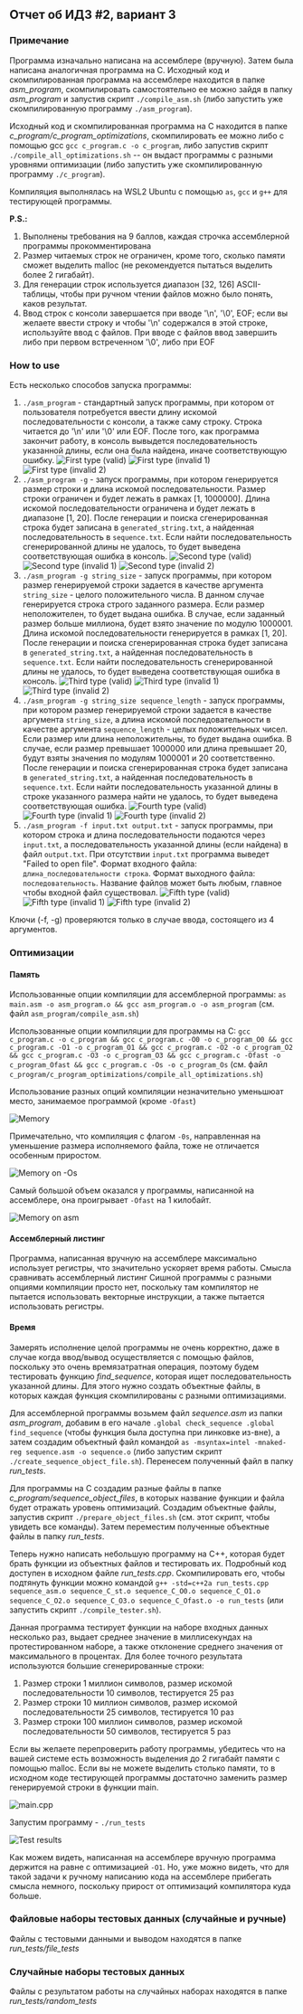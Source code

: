 ## Отчет об ИДЗ #2, вариант 3

### Примечание
Программа изначально написана на ассемблере (вручную). Затем была написана аналогичная программа на С.
Исходный код и скомпилированная программа на ассемблере находится в папке *asm_program*, скомпилировать самостоятельно ее можно зайдя в папку *asm_program* и запустив скрипт `./compile_asm.sh` (либо запустить уже скомпилированную программу `./asm_program`).

Исходный код и скомпилированная программа на С находится в папке *c_program/c_program_optimizations*, скомпилировать ее можно либо с помощью gcc `gcc c_program.c -o c_program`, либо запустив скрипт `./compile_all_optimizations.sh` -- он выдаст программы с разными уровнями оптимизации (либо запустить уже скомпилированную программу `./c_program`).

Компиляция выполнялась на WSL2 Ubuntu с помощью `as`, `gcc` и `g++` для тестирующей программы.

**P.S.:**
1) Выполнены требования на 9 баллов, каждая строчка ассемблерной программы прокомментирована  
2) Размер читаемых строк не ограничен, кроме того, сколько памяти сможет выделить malloc (не рекомендуется пытаться выделить более 2 гигабайт).
3) Для генерации строк используется диапазон [32, 126] ASCII-таблицы, чтобы при ручном чтении файлов можно было понять, каков результат.
4) Ввод строк с консоли завершается при вводе '\n', '\0', EOF; если вы желаете ввести строку и чтобы '\n' содержался в этой строке, используйте ввод с файлов. При вводе с файлов ввод завершить либо при первом встреченном '\0', либо при EOF
### How to use
Есть несколько способов запуска программы:
1) `./asm_program` - стандартный запуск программы, при котором от пользователя потребуется ввести длину искомой последовательности с консоли, а также саму строку. Строка читается до '\n' или '\0' или EOF. После того, как программа закончит работу, в консоль вывыдется последовательность указанной длины, если она была найдена, иначе соответствующую ошибку.
![First type (valid)](https://i.imgur.com/cvYifjF.png)
![First type (invalid 1)](https://i.imgur.com/sF0vu2B.png)
![First type (invalid 2)](https://i.imgur.com/qdrEuPo.png)
2) `./asm_program -g` - запуск программы, при котором генерируется размер строки и длина искомой последовательности. Размер строки ограничен и будет лежать в рамках [1, 1000000]. Длина искомой последовательности ограничена и будет лежать в диапазоне [1, 20]. После генерации и поиска сгенерированная строка будет записана в `generated_string.txt`, а найденная последовательность в `sequence.txt`. Если найти последовательность сгенерированной длины не удалось, то будет выведена соответствующая ошибка в консоль.
![Second type (valid)](https://i.imgur.com/zolqD7S.png)
![Second type (invalid 1)](https://i.imgur.com/Qx87klw.png)
![Second type (invalid 2)](https://i.imgur.com/aLN9KxS.png)
3) `./asm_program -g string_size` - запуск программы, при котором размер генерируемой строки задается в качестве аргумента `string_size` - целого положительного числа. В данном случае генерируется строка строго заданного размера. Если размер неположителен, то будет выдана ошибка. В случае, если заданный размер больше миллиона, будет взято значение по модулю 1000001. Длина искомой последовательности генерируется в рамках [1, 20]. После генерации и поиска сгенерированная строка будет записана в `generated_string.txt`, а найденная последовательность в `sequence.txt`. Если найти последовательность сгенерированной длины не удалось, то будет выведена соответствующая ошибка в консоль.
![Third type (valid)](https://i.imgur.com/grQKpgM.png)
![Third type (invalid 1)](https://i.imgur.com/jPW03wz.png)
![Third type (invalid 2)](https://i.imgur.com/Blx4z0P.png)
4) `./asm_program -g string_size sequence_length` - запуск программы, при котором размер генерируемой строки задается в качестве аргумента `string_size`, а длина искомой последовательности в качестве аргумента `sequence_length` - целых положительных чисел. Если размер или длина неположительны, то будет выдана ошибка. В случае, если размер превышает 1000000 или длина превышает 20, будут взяты значения по модулям 1000001 и 20 соответственно. После генерации и поиска сгенерированная строка будет записана в `generated_string.txt`, а найденная последовательность в `sequence.txt`. Если найти последовательность указанной длины в строке указанного размера найти не удалось, то будет выведена соответствующая ошибка.
![Fourth type (valid)](https://i.imgur.com/Pyozumc.png)
![Fourth type (invalid 1)](https://i.imgur.com/q52Mr1s.png)
![Fourth type (invalid 2)](https://i.imgur.com/4bwNEzx.png)
5) `./asm_program -f input.txt output.txt` - запуск программы, при котором строка и длина последовательности подаются через `input.txt`, а последовательность указанной длины (если найдена) в файл `output.txt`. При отсутствии `input.txt` программа выведет "Failed to open file". Формат входного файла: `длина_последовательности строка`. Формат выходного файла: `последовательность`. Название файлов может быть любым, главное чтобы входной файл существовал.
![Fifth type (valid)](https://i.imgur.com/sqAopUz.png)
![Fifth type (invalid 1)](https://i.imgur.com/6a4ZbcF.png)
![Fifth type (invalid 2)](https://i.imgur.com/719AYWW.png)

Ключи (-f, -g) проверяются только в случае ввода, состоящего из 4 аргументов. 

### Оптимизации 
#### Память
Использованные опции компиляции для ассемблерной программы: `as main.asm -o asm_program.o && gcc asm_program.o -o asm_program` (см. файл `asm_program/compile_asm.sh`)

Использованные опции компиляции для программы на С: `gcc c_program.c -o c_program && gcc c_program.c -O0 -o c_program_O0 && gcc c_program.c -O1 -o c_program_O1 && gcc c_program.c -O2 -o c_program_O2 && gcc c_program.c -O3 -o c_program_O3 && gcc c_program.c -Ofast -o c_program_Ofast && gcc c_program.c -Os -o c_program_Os` (см. файл `c_program/c_program_optimizations/compile_all_optimizations.sh`)

Использование разных опций компиляции незначительно уменьшюат место, занимаемое программой (кроме `-Ofast`)

![Memory](https://i.imgur.com/1bNF7uQ.png)

Примечательно, что компиляция с флагом `-0s`, направленная на уменьшение размера исполняемого файла, тоже не отличается особенным приростом.

![Memory on -Os](https://i.imgur.com/xtshAVB.png)

Самый большой объем оказался у программы, написанной на ассемблере, она проигрывает `-Ofast` на 1 килобайт.

![Memory on asm](https://i.imgur.com/KwIDFDs.png)

#### Ассемблерный листинг
Программа, написанная вручную на ассемблере максимально использует регистры, что значительно ускоряет время работы. Смысла сравнивать ассемблерный листинг Сишной программы с разными опциями компиляции просто нет, поскольку там компилятор не пытается использовать векторные инструкции, а также пытается использовать регистры.

#### Время
Замерять исполнение целой программы не очень корректно, даже в случае когда ввод/вывод осуществляется с помощью файлов, поскольку это очень времязатратная операция, поэтому будем тестировать функцию *find_sequence*, которая ищет последовательность указанной длины. Для этого нужно создать объектные файлы, в которых каждая функция скомпилированы с разными оптимизациями.  

Для ассемблерной программы возьмем файл *sequence.asm* из папки *asm_program*, добавим в его начале ```.global check_sequence .global find_sequence``` (чтобы функция была доступна при линковке из-вне), а затем создадим объектный файл командой `as -msyntax=intel -mnaked-reg sequence.asm -o sequence.o` (либо запустим скрипт `./create_sequence_object_file.sh`). Перенесем полученный файл в папку *run_tests*.  

Для программы на С создадим разные файлы в папке *c_program/sequence_object_files*, в которых название функции и файла будет отражать уровень оптимизаций. Создадим объектные файлы, запустив скрипт `./prepare_object_files.sh` (см. этот скрипт, чтобы увидеть все команды). Затем переместим полученные объектные файлы в папку *run_tests*.

Теперь нужно написать небольшую программу на С++, которая будет брать функции из объектных файлов и тестировать их. Подробный код доступен в исходном файле *run_tests.cpp*. Скомпилировать его, чтобы подтянуть функции можно командой `g++ -std=c++2a run_tests.cpp sequence_asm.o sequence_C_st.o sequence_C_O0.o sequence_C_O1.o sequence_C_O2.o sequence_C_O3.o sequence_C_Ofast.o -o run_tests` (или запустить скрипт `./compile_tester.sh`).

Данная программа тестирует функции на наборе входных данных несколько раз, выдает среднее значение в миллисекундах на протестированном наборе, а также отклонение среднего значения от максимального в процентах. Для более точного результата используются большие сгенерированные строки:
1) Размер строки 1 миллион символов, размер искомой последовательности 10 символов, тестируется 25 раз
2) Размер строки 10 миллион символов, размер искомой последовательности 25 символов, тестируется 10 раз
3) Размер строки 100 миллион символов, размер искомой последовательности 50 символов, тестируется 5 раз

Если вы желаете перепроверить работу программы, убедитесь что на вашей системе есть возможность выделения до 2 гигабайт памяти с помощью malloc. Если вы не можете выделить столько памяти, то в исходном коде тестирующей программы достаточно заменить размер генерируемой строки в функции main.

![main.cpp](https://i.imgur.com/hZL4kzE.png)

Запустим программу - `./run_tests`

![Test results](https://i.imgur.com/JYbtSfE.png)

Как можем видеть, написанная на ассемблере вручную программа держится на равне с оптимизацией `-O1`. Но, уже можно видеть, что для такой задачи к ручному написанию кода на ассемблере прибегать смысла немного, поскольку прирост от оптимизаций компилятора куда больше.

### Файловые наборы тестовых данных (случайные и ручные)
Файлы с тестовыми данными и выводом находятся в папке *run_tests/file_tests*

### Случайные наборы тестовых данных
Файлы с результатом работы на случайных наборах находятся в папке *run_tests/random_tests*